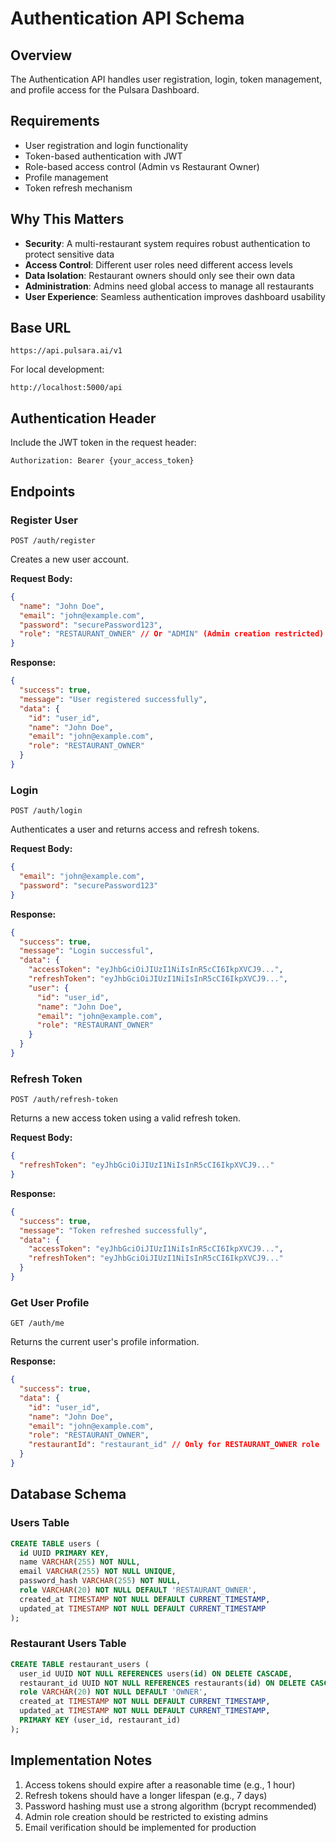 # Authentication API Schema

## Overview

The Authentication API handles user registration, login, token management, and profile access for the Pulsara Dashboard.

## Requirements

- User registration and login functionality
- Token-based authentication with JWT
- Role-based access control (Admin vs Restaurant Owner)
- Profile management
- Token refresh mechanism

## Why This Matters

- **Security**: A multi-restaurant system requires robust authentication to protect sensitive data
- **Access Control**: Different user roles need different access levels
- **Data Isolation**: Restaurant owners should only see their own data
- **Administration**: Admins need global access to manage all restaurants
- **User Experience**: Seamless authentication improves dashboard usability

## Base URL

```
https://api.pulsara.ai/v1
```

For local development:
```
http://localhost:5000/api
```

## Authentication Header

Include the JWT token in the request header:

```
Authorization: Bearer {your_access_token}
```

## Endpoints

### Register User

```
POST /auth/register
```

Creates a new user account.

**Request Body:**
```json
{
  "name": "John Doe",
  "email": "john@example.com",
  "password": "securePassword123",
  "role": "RESTAURANT_OWNER" // Or "ADMIN" (Admin creation restricted)
}
```

**Response:**
```json
{
  "success": true,
  "message": "User registered successfully",
  "data": {
    "id": "user_id",
    "name": "John Doe",
    "email": "john@example.com",
    "role": "RESTAURANT_OWNER"
  }
}
```

### Login

```
POST /auth/login
```

Authenticates a user and returns access and refresh tokens.

**Request Body:**
```json
{
  "email": "john@example.com",
  "password": "securePassword123"
}
```

**Response:**
```json
{
  "success": true,
  "message": "Login successful",
  "data": {
    "accessToken": "eyJhbGciOiJIUzI1NiIsInR5cCI6IkpXVCJ9...",
    "refreshToken": "eyJhbGciOiJIUzI1NiIsInR5cCI6IkpXVCJ9...",
    "user": {
      "id": "user_id",
      "name": "John Doe",
      "email": "john@example.com",
      "role": "RESTAURANT_OWNER"
    }
  }
}
```

### Refresh Token

```
POST /auth/refresh-token
```

Returns a new access token using a valid refresh token.

**Request Body:**
```json
{
  "refreshToken": "eyJhbGciOiJIUzI1NiIsInR5cCI6IkpXVCJ9..."
}
```

**Response:**
```json
{
  "success": true,
  "message": "Token refreshed successfully",
  "data": {
    "accessToken": "eyJhbGciOiJIUzI1NiIsInR5cCI6IkpXVCJ9...",
    "refreshToken": "eyJhbGciOiJIUzI1NiIsInR5cCI6IkpXVCJ9..."
  }
}
```

### Get User Profile

```
GET /auth/me
```

Returns the current user's profile information.

**Response:**
```json
{
  "success": true,
  "data": {
    "id": "user_id",
    "name": "John Doe",
    "email": "john@example.com",
    "role": "RESTAURANT_OWNER",
    "restaurantId": "restaurant_id" // Only for RESTAURANT_OWNER role
  }
}
```

## Database Schema

### Users Table

```sql
CREATE TABLE users (
  id UUID PRIMARY KEY,
  name VARCHAR(255) NOT NULL,
  email VARCHAR(255) NOT NULL UNIQUE,
  password_hash VARCHAR(255) NOT NULL,
  role VARCHAR(20) NOT NULL DEFAULT 'RESTAURANT_OWNER',
  created_at TIMESTAMP NOT NULL DEFAULT CURRENT_TIMESTAMP,
  updated_at TIMESTAMP NOT NULL DEFAULT CURRENT_TIMESTAMP
);
```

### Restaurant Users Table

```sql
CREATE TABLE restaurant_users (
  user_id UUID NOT NULL REFERENCES users(id) ON DELETE CASCADE,
  restaurant_id UUID NOT NULL REFERENCES restaurants(id) ON DELETE CASCADE,
  role VARCHAR(20) NOT NULL DEFAULT 'OWNER',
  created_at TIMESTAMP NOT NULL DEFAULT CURRENT_TIMESTAMP,
  updated_at TIMESTAMP NOT NULL DEFAULT CURRENT_TIMESTAMP,
  PRIMARY KEY (user_id, restaurant_id)
);
```

## Implementation Notes

1. Access tokens should expire after a reasonable time (e.g., 1 hour)
2. Refresh tokens should have a longer lifespan (e.g., 7 days)
3. Password hashing must use a strong algorithm (bcrypt recommended)
4. Admin role creation should be restricted to existing admins
5. Email verification should be implemented for production
